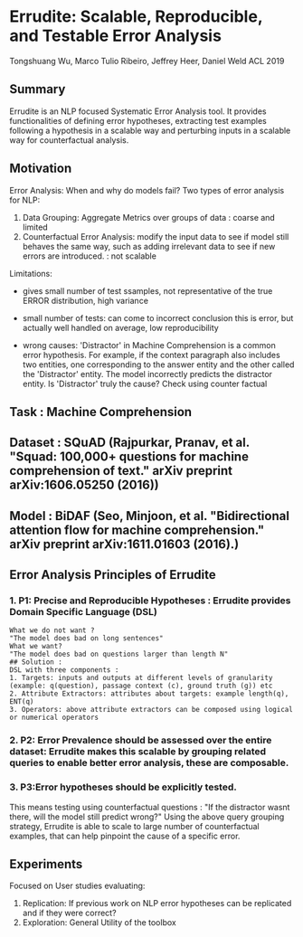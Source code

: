 # Errudite: Scalable, Reproducible, and Testable Error Analysis
Tongshuang Wu, Marco Tulio Ribeiro, Jeffrey Heer, Daniel Weld
ACL 2019
## Summary
Errudite is an NLP focused Systematic Error Analysis tool. It provides functionalities of defining error hypotheses, 
extracting test examples following a hypothesis in a scalable way and perturbing inputs in a scalable way for counterfactual analysis. 

## Motivation
Error Analysis: When and why do models fail?
Two types of error analysis for NLP:
1. Data Grouping: Aggregate Metrics over groups of data : coarse and limited
2. Counterfactual Error Analysis: modify the input data to see if model still behaves the same way, such as adding irrelevant data to see if new errors are introduced. : not scalable

Limitations:
- gives small number of test ssamples, not representative of the true ERROR distribution, high variance

- small number of tests: can come to incorrect conclusion this is error, but actually well handled on average, low reproducibility

- wrong causes:
'Distractor' in Machine Comprehension is a common error hypothesis. For example, if the context paragraph also includes two entities, one corresponding to the answer entity and the other called the 'Distractor' entity. The model incorrectly predicts the distractor entity. 
Is 'Distractor' truly the cause? Check using counter factual



## Task : Machine Comprehension
## Dataset : SQuAD (Rajpurkar, Pranav, et al. "Squad: 100,000+ questions for machine comprehension of text." arXiv preprint arXiv:1606.05250 (2016)) 
## Model : BiDAF (Seo, Minjoon, et al. "Bidirectional attention flow for machine comprehension." arXiv preprint arXiv:1611.01603 (2016).)


## Error Analysis Principles of Errudite
### 1. P1: Precise and Reproducible Hypotheses : Errudite provides Domain Specific Language (DSL)
    What we do not want ? 
    "The model does bad on long sentences"
    What we want?
    "The model does bad on questions larger than length N"
    ## Solution : 
    DSL with three components : 
    1. Targets: inputs and outputs at different levels of granularity (example: q(question), passage context (c), ground truth (g)) etc
    2. Attribute Extractors: attributes about targets: example length(q), ENT(q)
    3. Operators: above attribute extractors can be composed using logical or numerical operators
### 2. P2: Error Prevalence should be assessed over the entire dataset: Errudite makes this scalable by grouping related queries to enable better error analysis, these are composable. 


### 3. P3:Error hypotheses should be explicitly tested. 
This means testing using counterfactual questions : "If the distractor wasnt there, will the model still predict wrong?"
Using the above query grouping strategy, Errudite is able to scale to large number of counterfactual examples, that can help
pinpoint the cause of a specific error. 




## Experiments

Focused on User studies evaluating:
1. Replication: If previous work on NLP error hypotheses can be replicated and if they were correct?
2. Exploration: General Utility of the toolbox










